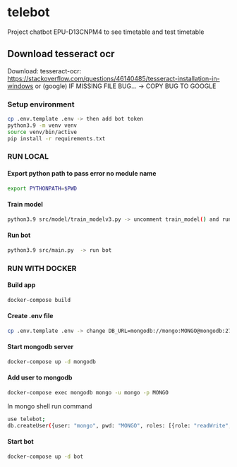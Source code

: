 # telebot
Project chatbot EPU-D13CNPM4 to see timetable and test timetable

## Download tesseract ocr
Download: tesseract-ocr: https://stackoverflow.com/questions/46140485/tesseract-installation-in-windows or (google)
IF MISSING FILE BUG... -> COPY BUG TO GOOGLE


### Setup environment
```bash
cp .env.template .env -> then add bot token
python3.9 -m venv venv
source venv/bin/active
pip install -r requirements.txt
```
### RUN LOCAL
#### Export python path to pass error no module name
```bash
export PYTHONPATH=$PWD
```
#### Train model
```bash
python3.9 src/model/train_modelv3.py -> uncomment train_model() and run to train_model
```
#### Run bot
```bash
python3.9 src/main.py  -> run bot
```

### RUN WITH DOCKER
#### Build app
```bash
docker-compose build
```
#### Create .env file
```bash
cp .env.template .env -> change DB_URL=mongodb://mongo:MONGO@mongodb:27017
```
#### Start mongodb server
```bash
docker-compose up -d mongodb
```
#### Add user to mongodb
```bash
docker-compose exec mongodb mongo -u mongo -p MONGO
```
In mongo shell run command
```bash
use telebot;
db.createUser({user: "mongo", pwd: "MONGO", roles: [{role: "readWrite", db: "telebot"}]});
```
#### Start bot
```bash
docker-compose up -d bot
```